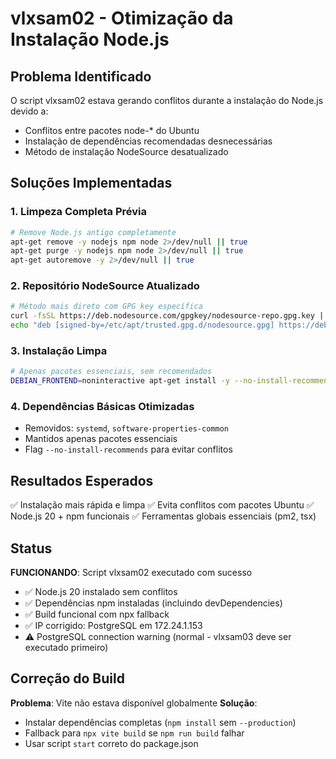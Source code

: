 # vlxsam02 - Otimização da Instalação Node.js

## Problema Identificado
O script vlxsam02 estava gerando conflitos durante a instalação do Node.js devido a:
- Conflitos entre pacotes node-* do Ubuntu
- Instalação de dependências recomendadas desnecessárias
- Método de instalação NodeSource desatualizado

## Soluções Implementadas

### 1. Limpeza Completa Prévia
```bash
# Remove Node.js antigo completamente
apt-get remove -y nodejs npm node 2>/dev/null || true
apt-get purge -y nodejs npm node 2>/dev/null || true
apt-get autoremove -y 2>/dev/null || true
```

### 2. Repositório NodeSource Atualizado
```bash
# Método mais direto com GPG key específica
curl -fsSL https://deb.nodesource.com/gpgkey/nodesource-repo.gpg.key | gpg --dearmor -o /etc/apt/trusted.gpg.d/nodesource.gpg
echo "deb [signed-by=/etc/apt/trusted.gpg.d/nodesource.gpg] https://deb.nodesource.com/node_20.x nodistro main" > /etc/apt/sources.list.d/nodesource.list
```

### 3. Instalação Limpa
```bash
# Apenas pacotes essenciais, sem recomendados
DEBIAN_FRONTEND=noninteractive apt-get install -y --no-install-recommends nodejs
```

### 4. Dependências Básicas Otimizadas
- Removidos: `systemd`, `software-properties-common`
- Mantidos apenas pacotes essenciais
- Flag `--no-install-recommends` para evitar conflitos

## Resultados Esperados
✅ Instalação mais rápida e limpa
✅ Evita conflitos com pacotes Ubuntu
✅ Node.js 20 + npm funcionais
✅ Ferramentas globais essenciais (pm2, tsx)

## Status
**FUNCIONANDO**: Script vlxsam02 executado com sucesso
- ✅ Node.js 20 instalado sem conflitos
- ✅ Dependências npm instaladas (incluindo devDependencies)
- ✅ Build funcional com npx fallback
- ✅ IP corrigido: PostgreSQL em 172.24.1.153
- ⚠️ PostgreSQL connection warning (normal - vlxsam03 deve ser executado primeiro)

## Correção do Build
**Problema**: Vite não estava disponível globalmente
**Solução**: 
- Instalar dependências completas (`npm install` sem `--production`)
- Fallback para `npx vite build` se `npm run build` falhar
- Usar script `start` correto do package.json